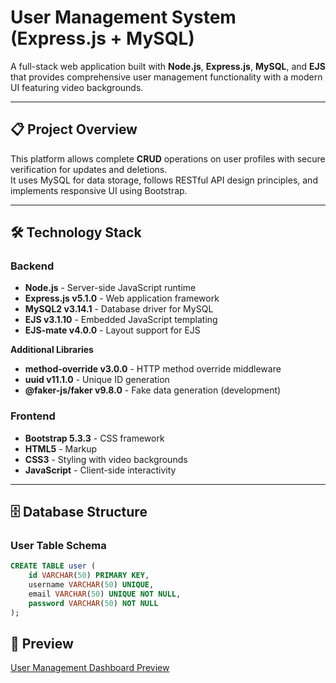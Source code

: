 # User Management System (Express.js + MySQL)

A full-stack web application built with **Node.js**, **Express.js**, **MySQL**, and **EJS** that provides comprehensive user management functionality with a modern UI featuring video backgrounds.

---

## 📋 Project Overview
This platform allows complete **CRUD** operations on user profiles with secure verification for updates and deletions.  
It uses MySQL for data storage, follows RESTful API design principles, and implements responsive UI using Bootstrap.

---

## 🛠️ Technology Stack

### **Backend**
- **Node.js** - Server-side JavaScript runtime
- **Express.js v5.1.0** - Web application framework
- **MySQL2 v3.14.1** - Database driver for MySQL
- **EJS v3.1.10** - Embedded JavaScript templating
- **EJS-mate v4.0.0** - Layout support for EJS

**Additional Libraries**
- **method-override v3.0.0** - HTTP method override middleware
- **uuid v11.1.0** - Unique ID generation
- **@faker-js/faker v9.8.0** - Fake data generation (development)

### **Frontend**
- **Bootstrap 5.3.3** - CSS framework
- **HTML5** - Markup
- **CSS3** - Styling with video backgrounds
- **JavaScript** - Client-side interactivity

---

## 🗄️ Database Structure

### **User Table Schema**
```sql
CREATE TABLE user (
    id VARCHAR(50) PRIMARY KEY,
    username VARCHAR(50) UNIQUE,
    email VARCHAR(50) UNIQUE NOT NULL,
    password VARCHAR(50) NOT NULL
);
```

## 📸 Preview
[User Management Dashboard Preview](images/Video.gif)
